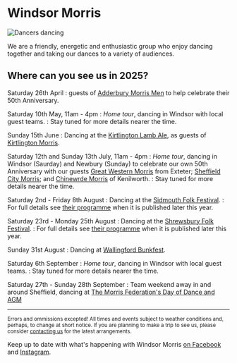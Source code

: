 
Windsor Morris
==============

<img class="img-right" src="/img/IMG_7201.jpg" alt="Dancers dancing" />

We are a friendly, energetic and enthusiastic group who enjoy dancing together and taking our dances to a variety of audiences. 

Where can you see us in 2025?
-----------------------------

Saturday 26th April
: guests of [Adderbury Morris Men](https://www.adderburymorris.org.uk/) to help celebrate their 50th Anniversary.

Saturday 10th May, 11am - 4pm
: _Home tour_, dancing in Windsor with local guest teams. 
: Stay tuned for more details nearer the time.

Sunday 15th June
: Dancing at the [Kirtlington Lamb Ale](https://kirtlington-morris.org.uk/kirtlington-lamb-ale-2/), as guests of [Kirtlington Morris](https://kirtlington-morris.org.uk/).

Saturday 12th and Sunday 13th July, 11am - 4pm
: _Home tour_, dancing in Windsor (Saurday) and Newbury (Sunday) to celebrate our own 50th Anniversary with our guests [Great Western Morris](https://www.great-western.org.uk/) from Exteter; [Sheffield City Morris](https://sheffieldcitymorris.org.uk/); and [Chinewrde Morris](http://www.chinewrde.co.uk/) of Kenilworth.
: Stay tuned for more details nearer the time.

Saturday 2nd - Friday 8th August
: Dancing at the [Sidmouth Folk Festival](https://sidmouthfolkfestival.co.uk/). 
: For full details see [their programme](https://sidmouthfolkfestival.co.uk/display-dance/) when it is published later this year.

Saturday 23rd - Monday 25th August
: Dancing at the [Shrewsbury Folk Festival](https://shrewsburyfolkfestival.co.uk/). 
: For full details see [their programme](https://shrewsburyfolkfestival.co.uk/line-up/morrisanddancesides/) when it is published later this year.

Sunday 31st August
: Dancing at [Wallingford Bunkfest](http://www.bunkfest.co.uk/).

Saturday 6th September
: _Home tour_, dancing in Windsor with local guest teams. 
: Stay tuned for more details nearer the time.

Saturday 27th - Sunday 28th September
: Team weekend away in and around Sheffield, dancing at [The Morris Federation's Day of Dance and AGM](https://www.morrisfed.org.uk/event/morris-federation-day-of-dance-and-agm-2025/)


<hr />

<small>Errors and ommissions excepted!  All times and events subject to weather conditions and, perhaps, to change at short notice. If you are planning to make a trip to see us, please consider [contacting us](contact.html) for the latest arrangements.</small>

Keep up to date with what's happening with Windsor Morris 
<a href='https://www.facebook.com/windsormorrisdancers'>on Facebook<i class="stack fab fa-facebook-square"></i></a> and [Instagram](https://www.instagram.com/wmwindsormorris)<i class="stack fab fa-instagram"></i>.
